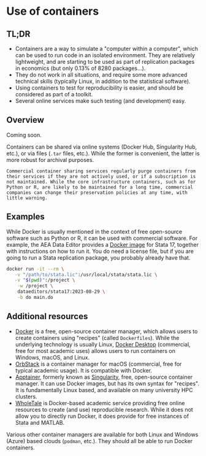 # Use of containers


## TL;DR

- Containers are a way to simulate a "computer within a computer", which can be used to run code in an isolated environment. They are relatively lightweight, and are starting to be used as part of replication packages in economics (but only 0.13% of 8280 packages…).
- They do not work in all situations, and require some more advanced technical skills (typically Linux, in addition to the statistical software).
- Using containers to test for reproducibility is easier, and should be considered as part of a toolkit. 
- Several online services make such testing (and development) easy.

## Overview

Coming soon.

Containers can be shared via online systems (Docker Hub, Singularity Hub, etc.), or via files (`.tar` files, etc.). While the former is convenient, the latter is more robust for archival purposes.

```{warning}
Commercial container sharing services regularly purge containers from their services if they are not actively used, or if a subscription is not maintained. While the core infrastructure containers, such as for Python or R, are likely to be maintained for a long time, commercial companies can change their preservation policies at any time, with little warning.
```


## Examples

While Docker is usually mentioned in the context of free open-source software such as Python or R, it can be used with commercial software. For example, the AEA Data Editor provides a [Docker image](https://hub.docker.com/r/dataeditors/stata17) for Stata 17, together with instructions on how to run it. You do need a license file, but if you are going to run a Stata replication package, you probably already have that.

```bash
docker run -it --rm \
   -v "/path/to/stata.lic":/usr/local/stata/stata.lic \
   -v "$(pwd)":/project \
    -w /project \
    dataeditors/stata17:2023-08-29 \
    -b do main.do
```


## Additional resources

- [Docker](https://www.docker.com/) is a free, open-source container manager, which allows users to create containers using "recipes" (called `Dockerfiles`). While the underlying technology is usually Linux, [Docker Desktop](https://www.docker.com/products/docker-desktop) (commercial, free for most academic uses) allows users to run containers on Windows, macOS, and Linux.
- [OrbStack](https://www.orbstack.com/) is a container manager for macOS (commercial, free for typical academic usage). It is compatible with Docker.
- [Apptainer](https://www.apptainer.io/), formerly known as [Singularity](https://sylabs.io/singularity/), free, open-source container manager. It can use Docker images, but has its own syntax for "recipes". It is fundamentally Linux based, and available on many university HPC clusters.
- [WholeTale](https://wholetale.org/) is Docker-based academic service providing free online resources to create (and use) reproducible research. While it does not allow you to directly run Docker, it does provide for free instances of Stata and MATLAB. 

Various other container managers are available for both Linux and Windows (Azure) based clouds (`podman`, etc.). They should all be able to run Docker containers.